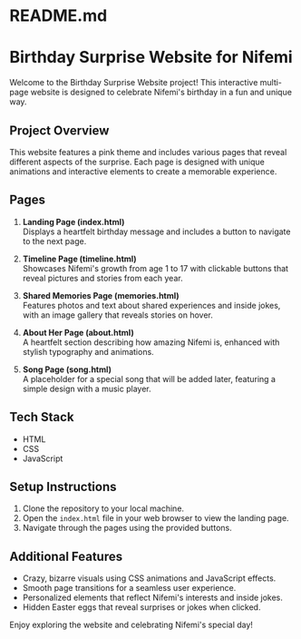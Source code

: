 # README.md

# Birthday Surprise Website for Nifemi

Welcome to the Birthday Surprise Website project! This interactive multi-page website is designed to celebrate Nifemi's birthday in a fun and unique way.

## Project Overview

This website features a pink theme and includes various pages that reveal different aspects of the surprise. Each page is designed with unique animations and interactive elements to create a memorable experience.

## Pages

1. **Landing Page (index.html)**  
   Displays a heartfelt birthday message and includes a button to navigate to the next page.

2. **Timeline Page (timeline.html)**  
   Showcases Nifemi's growth from age 1 to 17 with clickable buttons that reveal pictures and stories from each year.

3. **Shared Memories Page (memories.html)**  
   Features photos and text about shared experiences and inside jokes, with an image gallery that reveals stories on hover.

4. **About Her Page (about.html)**  
   A heartfelt section describing how amazing Nifemi is, enhanced with stylish typography and animations.

5. **Song Page (song.html)**  
   A placeholder for a special song that will be added later, featuring a simple design with a music player.

## Tech Stack

- HTML
- CSS
- JavaScript

## Setup Instructions

1. Clone the repository to your local machine.
2. Open the `index.html` file in your web browser to view the landing page.
3. Navigate through the pages using the provided buttons.

## Additional Features

- Crazy, bizarre visuals using CSS animations and JavaScript effects.
- Smooth page transitions for a seamless user experience.
- Personalized elements that reflect Nifemi's interests and inside jokes.
- Hidden Easter eggs that reveal surprises or jokes when clicked.

Enjoy exploring the website and celebrating Nifemi's special day!